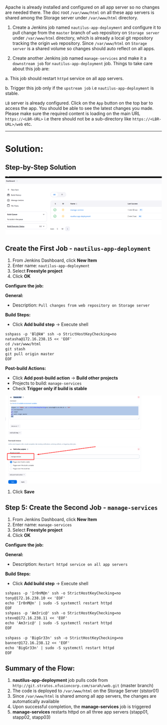 Apache is already installed and configured on all app server so no changes are needed there. The doc root `/var/www/html` on all these app servers is shared among the Storage server under `/var/www/html` directory.

1. Create a Jenkins job named `nautilus-app-deployment` and configure it to pull change from the `master` branch of `web` repository on `Storage server` under `/var/www/html` directory, which is already a local git repository tracking the origin `web` repository. Since `/var/www/html` on `Storage server` is a shared volume so changes should auto reflect on all apps.

2. Create another Jenkins job named `manage-services` and make it a `downstream job` for `nautilus-app-deployment` job. Things to take care about this job are:

a. This job should restart `httpd` service on all app servers.

b. Trigger this job only if the `upstream job` i.e `nautilus-app-deployment` is stable.

`LB` server is already configured. Click on the `App` button on the top bar to access the app. You should be able to see the latest changes you made. Please make sure the required content is loading on the main URL `https://<LBR-URL>` i.e there should not be a sub-directory like `https://<LBR-URL>/web` etc.

---

# Solution:

## Step-by-Step Solution


![alt text](image.png)


## Create the First Job - `nautilus-app-deployment`

1. From Jenkins Dashboard, click **New Item**
2. Enter name: `nautilus-app-deployment`
3. Select **Freestyle project**
4. Click **OK**

**Configure the job:**

**General:**

- Description: `Pull changes from web repository on Storage server`

**Build Steps:**

- Click **Add build step** → Execute shell

```
sshpass -p 'Bl@kW' ssh -o StrictHostKeyChecking=no natasha@172.16.238.15 << 'EOF'
cd /var/www/html
git stash
git pull origin master
EOF
```
**Post-build Actions:**


- Click **Add post-build action** → **Build other projects**
- Projects to build: `manage-services`
- Check **Trigger only if build is stable**

![alt text](image-1.png)

1. Click **Save**

## Step 5: Create the Second Job - `manage-services`

1. From Jenkins Dashboard, click **New Item**
2. Enter name: `manage-services`
3. Select **Freestyle project**
4. Click **OK**

**Configure the job:**

**General:**

- Description: `Restart httpd service on all app servers`

**Build Steps:**

- Click **Add build step** → Execute shell

```
sshpass -p 'Ir0nM@n' ssh -o StrictHostKeyChecking=no tony@172.16.238.10 << 'EOF'
echo 'Ir0nM@n' | sudo -S systemctl restart httpd
EOF
sshpass -p 'Am3ric@' ssh -o StrictHostKeyChecking=no steve@172.16.238.11 << 'EOF'
echo 'Am3ric@' | sudo -S systemctl restart httpd
EOF

sshpass -p 'BigGr33n' ssh -o StrictHostKeyChecking=no banner@172.16.238.12 << 'EOF'
echo 'BigGr33n' | sudo -S systemctl restart httpd
EOF
```


## Summary of the Flow:

1. **nautilus-app-deployment** job pulls code from `http://git.stratos.xfusioncorp.com/sarah/web.git` (master branch)
2. The code is deployed to `/var/www/html` on the Storage Server (ststor01)
3. Since `/var/www/html` is shared among all app servers, the changes are automatically available
4. Upon successful completion, the **manage-services** job is triggered
5. **manage-services** restarts httpd on all three app servers (stapp01, stapp02, stapp03)